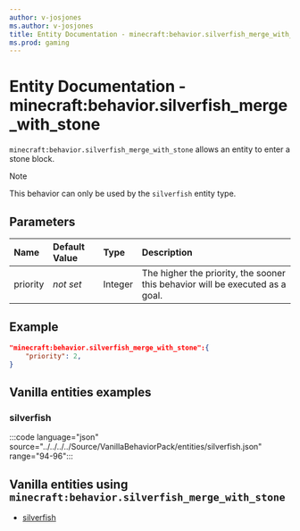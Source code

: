 ```yaml
---
author: v-josjones
ms.author: v-josjones
title: Entity Documentation - minecraft:behavior.silverfish_merge_with_stone
ms.prod: gaming
---
```


# Entity Documentation - minecraft:behavior.silverfish_merge_with_stone

`minecraft:behavior.silverfish_merge_with_stone` allows an entity to enter a stone block.

> [!NOTE]
> This behavior can only be used by the `silverfish` entity type.

## Parameters

|Name |Default Value  |Type  |Description  |
|:----------|:----------|:----------|:----------|
|priority|*not set*|Integer|The higher the priority, the sooner this behavior will be executed as a goal.|

## Example

```json
"minecraft:behavior.silverfish_merge_with_stone":{
    "priority": 2,
}
```

## Vanilla entities examples

### silverfish

:::code language="json" source="../../../../Source/VanillaBehaviorPack/entities/silverfish.json" range="94-96":::

## Vanilla entities using `minecraft:behavior.silverfish_merge_with_stone`

- [silverfish](../../../../Source/VanillaBehaviorPack_Snippets/entities/silverfish.md)
